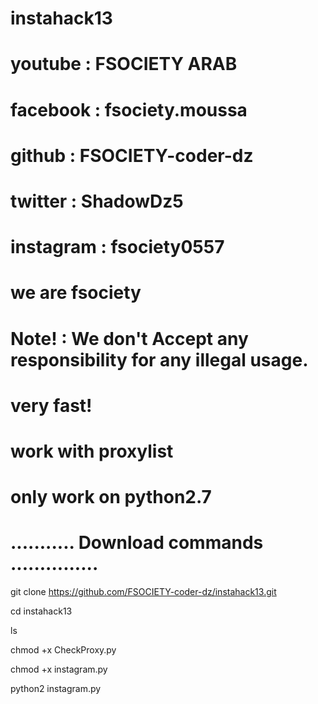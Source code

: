 # instahack13
# youtube : FSOCIETY ARAB
# facebook : fsociety.moussa
# github : FSOCIETY-coder-dz
# twitter : ShadowDz5
# instagram : fsociety0557
# we are fsociety
# Note! : We don't Accept any responsibility for any illegal usage.

# very fast!
# work with proxylist
# only work on python2.7
 
# ........... Download commands ...............
 
 
 git clone https://github.com/FSOCIETY-coder-dz/instahack13.git
 
cd instahack13

ls

chmod +x CheckProxy.py

chmod +x instagram.py

python2 instagram.py
